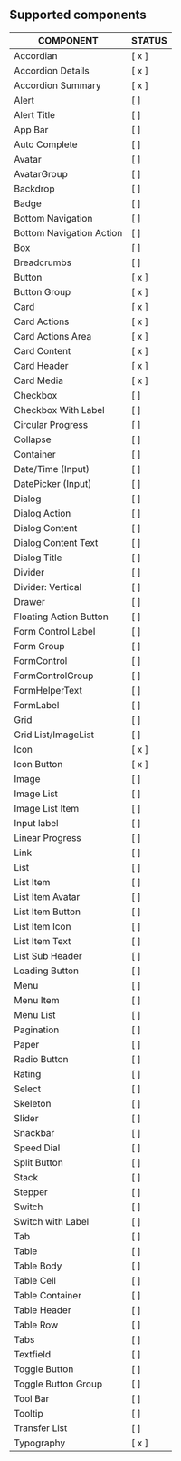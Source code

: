 
## Supported components

| COMPONENT                | STATUS         |
| ------------------------ | -------------- |
| Accordian                | [ x ]    |
| Accordion Details        | [ x ]    |
| Accordion Summary        | [ x ]    |
| Alert                    | [ ]    |
| Alert Title              | [ ]    |
| App Bar                  | [ ]    |
| Auto Complete            | [ ]|
| Avatar                   | [ ]    |
| AvatarGroup              | [ ]    |
| Backdrop                 | [ ]    |
| Badge                    | [ ]    |
| Bottom Navigation        | [ ]    |
| Bottom Navigation Action | [ ]    |
| Box                      | [ ]    |
| Breadcrumbs              | [ ]    |
| Button                   | [ x ]    |
| Button Group             | [ x ]    |
| Card                     | [ x ]    |
| Card Actions             | [ x ]    |
| Card Actions Area        | [ x ]    |
| Card Content             | [ x ]    |
| Card Header              | [ x ]    |
| Card Media               | [ x ]    |
| Checkbox                 | [ ]    |
| Checkbox With Label      | [ ]    |
| Circular Progress        | [ ]    |
| Collapse                 | [ ]    |
| Container                | [ ]    |
| Date/Time (Input)        | [ ]|
| DatePicker (Input)       | [ ] |
| Dialog                   | [ ]    |
| Dialog Action            | [ ]    |
| Dialog Content           | [ ]    |
| Dialog Content Text      | [ ]    |
| Dialog Title             | [ ]    |
| Divider                  | [ ]    |
| Divider: Vertical        | [ ]    |
| Drawer                   | [ ]    |
| Floating Action Button   | [ ]    |
| Form Control Label       | [ ]    |
| Form Group               | [ ]    |
| FormControl              | [ ]    |
| FormControlGroup         | [ ] |
| FormHelperText           | [ ]    |
| FormLabel                | [ ]    |
| Grid                     | [ ]    |
| Grid List/ImageList      | [ ]    |
| Icon                     | [ x ]    |
| Icon Button              | [ x ]    |
| Image                    | [ ]    |
| Image List               | [ ]    |
| Image List Item          | [ ]    |
| Input label              | [ ]    |
| Linear Progress          | [ ]    |
| Link                     | [ ]    |
| List                     | [ ]    |
| List Item                | [ ]    |
| List Item Avatar         | [ ]    |
| List Item Button         | [ ]    |
| List Item Icon           | [ ]    |
| List Item Text           | [ ]    |
| List Sub Header          | [ ]    |
| Loading Button           | [ ]    |
| Menu                     | [ ]    |
| Menu Item                | [ ]    |
| Menu List                | [ ]|
| Pagination               | [ ] |
| Paper                    | [ ]    |
| Radio Button             | [ ]    |
| Rating                   | [ ]    |
| Select                   | [ ]    |
| Skeleton                 | [ ]    |
| Slider                   | [ ]    |
| Snackbar                 | [ ]    |
| Speed Dial               | [ ] |
| Split Button             | [ ]    |
| Stack                    | [ ]    |
| Stepper                  | [ ]|
| Switch                   | [ ]    |
| Switch with Label        | [ ]    |
| Tab                      | [ ]    |
| Table                    | [ ]    |
| Table Body               | [ ]    |
| Table Cell               | [ ]    |
| Table Container          | [ ]    |
| Table Header             | [ ]    |
| Table Row                | [ ]    |
| Tabs                     | [ ]    |
| Textfield                | [ ]    |
| Toggle Button            | [ ]    |
| Toggle Button Group      | [ ]    |
| Tool Bar                 | [ ]    |
| Tooltip                  | [ ]    |
| Transfer List            | [ ] |
| Typography               | [ x ]    |
